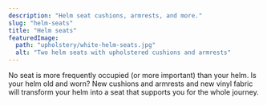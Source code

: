 ```yaml
---
description: "Helm seat cushions, armrests, and more."
slug: "helm-seats"
title: "Helm seats"
featuredImage:
  path: "upholstery/white-helm-seats.jpg"
  alt: "Two helm seats with upholstered cushions and armrests"
---
```


No seat is more frequently occupied (or more important) than your helm. Is your
helm old and worn? New cushions and armrests and new vinyl fabric will
transform your helm into a seat that supports you for the whole journey.
